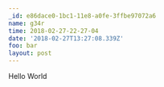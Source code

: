 ```yaml
---
_id: e86dace0-1bc1-11e8-a0fe-3ffbe97072a6
name: g34r
time: 2018-02-27-22-27-04
date: '2018-02-27T13:27:08.339Z'
foo: bar
layout: post
---
```

Hello World

